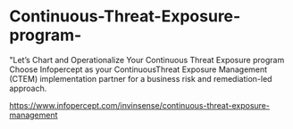 # Continuous-Threat-Exposure-program-
"Let’s Chart and Operationalize Your Continuous Threat Exposure program Choose Infopercept as your ContinuousThreat Exposure Management (CTEM) implementation partner for a business risk and remediation-led approach. 

https://www.infopercept.com/invinsense/continuous-threat-exposure-management
